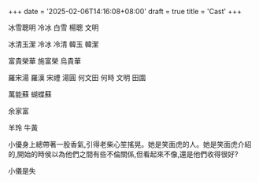 +++
date = '2025-02-06T14:16:08+08:00'
draft = true
title = 'Cast'
+++

冰雪聰明 冷冰 白雪 楊聰 文明

冰清玉潔 冷冰 冷清 韓玉 韓潔

富貴榮華 施富榮 烏貴華

羅宋湯 羅漢 宋禮 湯圓
何文田 何時 文明 田園 

萬能蘇
蝴蝶蘇

余家富

羊玲
牛黃

小優身上總帶著一股香氣,引得老柴心笙搖晃。她是笑面虎的人。她是笑面虎介紹的,開始的時侯以為他們之間有些不倫關係,但看起來不像,還是他們收得很好?

小儀是失
